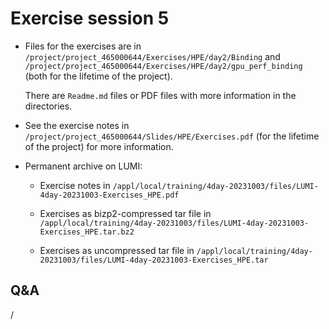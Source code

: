 # Exercise session 5

<!--
No materials available at the moment.
-->

-   Files for the exercises are in `/project/project_465000644/Exercises/HPE/day2/Binding`
    and `/project/project_465000644/Exercises/HPE/day2/gpu_perf_binding` (both for the lifetime
    of the project).

    There are `Readme.md` files or PDF files with more information in the directories.

-   See the exercise notes in
    `/project/project_465000644/Slides/HPE/Exercises.pdf` (for the lifetime of the project)
    for more information.

-   Permanent archive on LUMI:

    -   Exercise notes in `/appl/local/training/4day-20231003/files/LUMI-4day-20231003-Exercises_HPE.pdf`

    -   Exercises as bizp2-compressed tar file in
        `/appl/local/training/4day-20231003/files/LUMI-4day-20231003-Exercises_HPE.tar.bz2`

    -   Exercises as uncompressed tar file in
        `/appl/local/training/4day-20231003/files/LUMI-4day-20231003-Exercises_HPE.tar`


## Q&A

/
